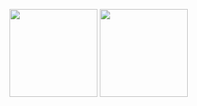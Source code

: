 <img height=155 align="center" src="https://github-readme-stats-inky-five-53.vercel.app/api?username=pedrocatalao&hide_title=true&theme=transparent&hide_border=true&text_bold=false&show=reviews&rank_icon=github&hide=contribs&show_icons=true" /> <img height=155 align="center" src="https://github-readme-stats-inky-five-53.vercel.app/api/top-langs/?username=pedrocatalao&layout=compact&theme=transparent&hide_title=true&hide_border=true&role=OWNER,ORGANIZATION_MEMBER,COLLABORATOR&hide=javascript,css,typescript,html,gherkin&exclude_repo=gateway,runtime,base&ok=okkskds" />
